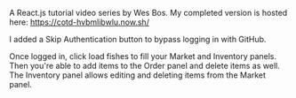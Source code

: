 A React.js tutorial video series by Wes Bos. My completed version is hosted here: https://cotd-hvbmlibwlu.now.sh/

I added a Skip Authentication button to bypass logging in with GitHub.

Once logged in, click load fishes to fill your Market and Inventory panels. Then you're able to add items to the Order panel and delete items as well. The Inventory panel allows editing and deleting items from the Market panel.
